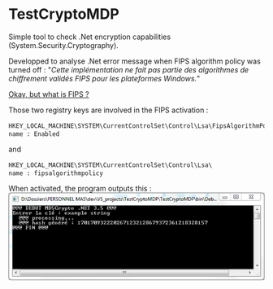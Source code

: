 # TestCryptoMDP
Simple tool to check .Net encryption capabilities (System.Security.Cryptography).

Developped to analyse .Net error message when FIPS algorithm policy was turned off :
"*Cette implémentation ne fait pas partie des algorithmes de chiffrement validés FIPS pour les plateformes Windows.*"

[Okay, but what is FIPS ?](https://support.microsoft.com/en-us/help/811833/-system-cryptography-use-fips-compliant-algorithms-for-encryption--has)

Those two registry keys are involved in the FIPS activation :
```
HKEY_LOCAL_MACHINE\SYSTEM\CurrentControlSet\Control\Lsa\FipsAlgorithmPolicy
name : Enabled
```
and
```
HKEY_LOCAL_MACHINE\SYSTEM\CurrentControlSet\Control\Lsa\
name : fipsalgorithmpolicy
```

When activated, the program outputs this : ![progam](TestCryptoMDP_ok.PNG)



